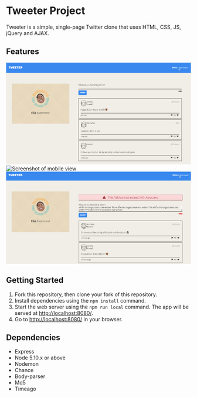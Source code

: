 # Tweeter Project

Tweeter is a simple, single-page Twitter clone that uses  HTML, CSS, JS, jQuery and AJAX.

## Features


![Screenshot of main page ](https://github.com/TheBlackElder/tweeter/blob/master/docs/main-tweeter.png?raw=true)
![Screenshot of mobile view]( )
![Screenshot of tweet error](https://github.com/TheBlackElder/tweeter/blob/master/docs/tweet-error.png?raw=true)

## Getting Started


1. Fork this repository, then clone your fork of this repository.
2. Install dependencies using the `npm install` command.
3. Start the web server using the `npm run local` command. The app will be served at <http://localhost:8080/>.
4. Go to <http://localhost:8080/> in your browser.

## Dependencies

- Express
- Node 5.10.x or above
- Nodemon
- Chance
- Body-parser
- Md5
- Timeago

